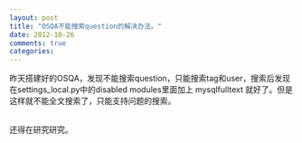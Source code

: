 ```yaml
---
layout: post
title: "OSQA不能搜索question的解决办法。"
date: 2012-10-26
comments: true
categories: 
---
```

<p>昨天搭建好的OSQA，发现不能搜索question，只能搜索tag和user，搜索后发现在settings_local.py中的disabled modules里面加上 mysqlfulltext 就好了。但是这样就不能全文搜索了，只能支持问题的搜索。</p>
<p><br />还得在研究研究。</p>
<div><embed id="lingoes_plugin_object" width="0" height="0" type="application/lingoes-npruntime-capture-word-plugin" hidden="true" /></div>